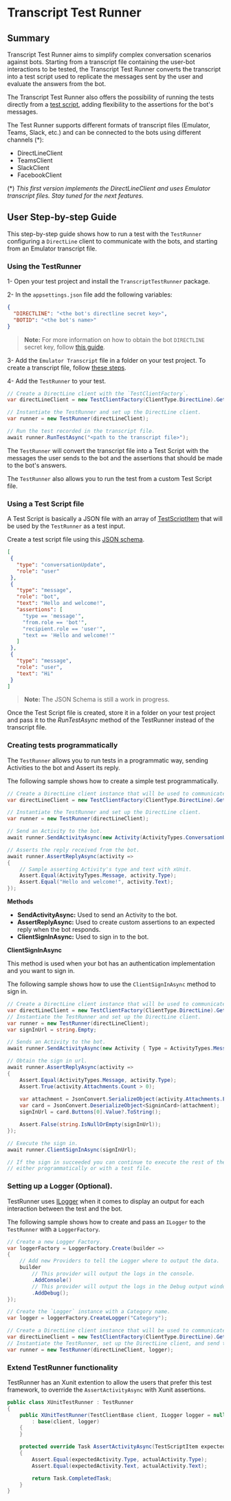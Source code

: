 # Transcript Test Runner

## Summary

Transcript Test Runner aims to simplify complex conversation scenarios against bots.
Starting from a transcript file containing the user-bot interactions to be tested, the Transcript Test Runner converts the transcript into a test script used to replicate the messages sent by the user and evaluate the answers from the bot.

The Transcript Test Runner also offers the possibility of running the tests directly from a [test script](testscript.schema), adding flexibility to the assertions for the bot's messages.

The Test Runner supports different formats of transcript files (Emulator, Teams, Slack, etc.) and
can be connected to the bots using different channels (*):
- DirectLineClient
- TeamsClient
- SlackClient
- FacebookClient

(*) _This first version implements the DirectLineClient and uses Emulator transcript files. Stay tuned for the next features._

## User Step-by-step Guide
This step-by-step guide shows how to run a test with the `TestRunner` configuring a `DirectLine` client to communicate with the bots, and starting from an Emulator transcript file.

### Using the TestRunner
1- Open your test project and install the `TranscriptTestRunner` package.

2- In the `appsettings.json` file add the following variables:
```json
{
  "DIRECTLINE": "<the bot's directline secret key>",
  "BOTID": "<the bot's name>"
}
```

> **Note:** For more information on how to obtain the bot `DIRECTLINE` secret key, follow [this guide](https://docs.microsoft.com/en-us/azure/bot-service/bot-service-channel-connect-directline).

3- Add the `Emulator Transcript` file in a folder on your test project. To create a transcript file, follow [these steps](https://docs.microsoft.com/en-us/azure/bot-service/bot-builder-debug-transcript?view=azure-bot-service-4.0#creatingstoring-a-bot-transcript-file).

4- Add the `TestRunner` to your test.

```csharp
// Create a DirectLine client with the `TestClientFactory`.
var directLineClient = new TestClientFactory(ClientType.DirectLine).GetTestClient();

// Instantiate the TestRunner and set up the DirectLine client.
var runner = new TestRunner(directLineClient);

// Run the test recorded in the transcript file.
await runner.RunTestAsync("<path to the transcript file>");
```
The `TestRunner` will convert the transcript file into a Test Script with the messages the user sends to the bot and the assertions that should be made to the bot's answers.

The `TestRunner` also allows you to run the test from a custom Test Script file.

### Using a Test Script file
A Test Script is basically a JSON file with an array of [TestScriptItem](TestScriptItem.cs) that will be used by the `TestRunner` as a test input.

Create a test script file using this [JSON schema](testscript.schema).
```json
[
 {
   "type": "conversationUpdate",
   "role": "user"
 },
 {
   "type": "message",
   "role": "bot",
   "text": "Hello and welcome!",
   "assertions": [
     "type == 'message'",
     "from.role == 'bot'",
     "recipient.role == 'user'",
     "text == 'Hello and welcome!'"
   ]
 },
 {
   "type": "message",
   "role": "user",
   "text": "Hi"
 }
]
```
> **Note:** The JSON Schema is still a work in progress.

Once the Test Script file is created, store it in a folder on your test project and pass it to the _RunTestAsync_ method of the TestRunner instead of the transcript file.

### Creating tests programmatically
The `TestRunner` allows you to run tests in a programmatic way, sending Activities to the bot and Assert its reply.

The following sample shows how to create a simple test programmatically.

```csharp
// Create a DirectLine client instance that will be used to communicate with your bot.
var directLineClient = new TestClientFactory(ClientType.DirectLine).GetTestClient();

// Instantiate the TestRunner and set up the DirectLine client.
var runner = new TestRunner(directLineClient);

// Send an Activity to the bot.
await runner.SendActivityAsync(new Activity(ActivityTypes.ConversationUpdate));

// Asserts the reply received from the bot.
await runner.AssertReplyAsync(activity =>
{
    // Sample asserting Activity's type and text with xUnit.
    Assert.Equal(ActivityTypes.Message, activity.Type);
    Assert.Equal("Hello and welcome!", activity.Text);
});
```

**Methods**
- **SendActivityAsync:** Used to send an Activity to the bot.
- **AssertReplyAsync:** Used to create custom assertions to an expected reply when the bot responds.
- **ClientSignInAsync:** Used to sign in to the bot.

**ClientSignInAsync**

This method is used when your bot has an authentication implementation and you want to sign in.

The following sample shows how to use the `ClientSignInAsync` method to sign in.

```csharp
// Create a DirectLine client instance that will be used to communicate with your bot.
var directLineClient = new TestClientFactory(ClientType.DirectLine).GetTestClient();
// Instantiate the TestRunner and set up the DirectLine client.
var runner = new TestRunner(directLineClient);
var signInUrl = string.Empty;

// Sends an Activity to the bot.
await runner.SendActivityAsync(new Activity { Type = ActivityTypes.Message, Text = "auth" });

// Obtain the sign in url.
await runner.AssertReplyAsync(activity =>
{
    Assert.Equal(ActivityTypes.Message, activity.Type);
    Assert.True(activity.Attachments.Count > 0);
    
    var attachment = JsonConvert.SerializeObject(activity.Attachments.FirstOrDefault().Content);
    var card = JsonConvert.DeserializeObject<SigninCard>(attachment);
    signInUrl = card.Buttons[0].Value?.ToString();

    Assert.False(string.IsNullOrEmpty(signInUrl));
});

// Execute the sign in.
await runner.ClientSignInAsync(signInUrl);

// If the sign in succeeded you can continue to execute the rest of the conversation
// either programmatically or with a test file.
```

### Setting up a Logger (Optional).
TestRunner uses [ILogger](https://docs.microsoft.com/en-us/dotnet/api/microsoft.extensions.logging.ilogger) when it comes to display an output for each interaction between the test and the bot.

The following sample shows how to create and pass an `ILogger` to the `TestRunner` with a `LoggerFactory`.

```csharp
// Create a new Logger Factory.
var loggerFactory = LoggerFactory.Create(builder =>
{
    // Add new Providers to tell the Logger where to output the data.
    builder
        // This provider will output the logs in the console.
        .AddConsole()
        // This provider will output the logs in the Debug output window.
        .AddDebug();
});

// Create the `Logger` instance with a Category name.
var logger = loggerFactory.CreateLogger("Category");

// Create a DirectLine client instance that will be used to communicate with your bot.
var directLineClient = new TestClientFactory(ClientType.DirectLine).GetTestClient();
// Instantiate the TestRunner, set up the DirectLine client, and send the created `Logger`.
var runner = new TestRunner(directLineClient, logger);
```

### Extend TestRunner functionality
TestRunner has an Xunit extention to allow the users that prefer this test framework, to override the `AssertActivityAsync` with Xunit assertions.

```csharp
public class XUnitTestRunner : TestRunner
{
    public XUnitTestRunner(TestClientBase client, ILogger logger = null)
        : base(client, logger)
    {
    }

    protected override Task AssertActivityAsync(TestScriptItem expectedActivity, Activity actualActivity, CancellationToken cancellationToken = default)
    {
        Assert.Equal(expectedActivity.Type, actualActivity.Type);
        Assert.Equal(expectedActivity.Text, actualActivity.Text);

        return Task.CompletedTask;
    }
}
```
